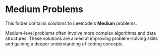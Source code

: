 # Medium Problems

This folder contains solutions to Leetcode's **Medium** problems.

Medium-level problems often involve more complex algorithms and data structures. These solutions are aimed at improving problem-solving skills and gaining a deeper understanding of coding concepts.